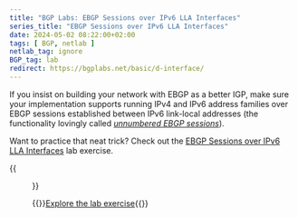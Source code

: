 ```yaml
---
title: "BGP Labs: EBGP Sessions over IPv6 LLA Interfaces"
series_title: "EBGP Sessions over IPv6 LLA Interfaces"
date: 2024-05-02 08:22:00+02:00
tags: [ BGP, netlab ]
netlab_tag: ignore
BGP_tag: lab
redirect: https://bgplabs.net/basic/d-interface/
---
```

If you insist on building your network with EBGP as a better IGP, make sure your implementation supports running IPv4 and IPv6 address families over EBGP sessions established between IPv6 link-local addresses (the functionality lovingly called *[unnumbered EBGP sessions](/2022/11/bgp-unnumbered-duct-tape/)*).

Want to practice that neat trick? Check out the [EBGP Sessions over IPv6 LLA Interfaces](https://bgplabs.net/basic/d-interface/) lab exercise.

{{<figure src="https://bgplabs.net/basic/topology-interface-ebgp.png">}}

{{<jump>}}[Explore the lab exercise](https://bgplabs.net/basic/d-interface/){{</jump>}}
